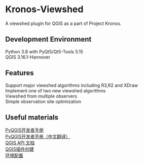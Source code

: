 # Kronos-Viewshed
A viewshed plugin for QGIS as a part of Project Kronos.

## Development Environment
Python 3.8 with PyQt5/Qt5-Tools 5.15    
QGIS 3.16.1-Hannover

## Features
Support major viewshed algorithms including R3,R2 and XDraw    
Implement one of two new viewshed algorithms    
Viewshed from multiple observers    
Simple observation site optimization    

## Useful materials
[PyQGIS开发者手册](https://docs.qgis.org/testing/en/docs/pyqgis_developer_cookbook/index.html)      
[PyQGIS开发者手册（中文翻译）](https://luolingchun.github.io/PyQGIS-Developer-Cookbook-cn/)        
[QGIS API 文档](https://qgis.org/api/2.2/index.html)    
[QGIS插件创建](https://blog.csdn.net/deirjie/article/details/77043954)    
[环境配置](https://blog.csdn.net/u013541325/article/details/107742835)      
